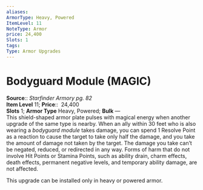 ```yaml
---
aliases: 
ArmorType: Heavy, Powered
ItemLevel: 11
NoteType: Armor
price: 24,400
Slots: 1
tags: 
Type: Armor Upgrades
---
```


# Bodyguard Module (MAGIC)

**Source**:: _Starfinder Armory pg. 82_  
**Item Level** 11;
**Price**::  24,400  
**Slots** 1; **Armor Type** Heavy, Powered; **Bulk** —  
This shield-shaped armor plate pulses with magical energy when another upgrade of the same type is nearby. When an ally within 30 feet who is also wearing a _bodyguard module_ takes damage, you can spend 1 Resolve Point as a reaction to cause the target to take only half the damage, and you take the amount of damage not taken by the target. The damage you take can’t be negated, reduced, or redirected in any way. Forms of harm that do not involve Hit Points or Stamina Points, such as ability drain, charm effects, death effects, permanent negative levels, and temporary ability damage, are not affected.  
  
This upgrade can be installed only in heavy or powered armor.
